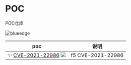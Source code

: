 # POC
POC仓库

<div align=left> <img src="https://komarev.com/ghpvc/?username=phil-fly&label=统计" alt="blueedge"/></div>

|  poc| 说明 |
| ------------------------------------------------------------ | -------------- |
| ✨ [CVE-2021-22986](https://github.com/phil-fly/poc/blob/main/f5/README.md)   ![](https://img.shields.io/github/stars/phil-fly/poc) | f5 CVE-2021-22986 |
